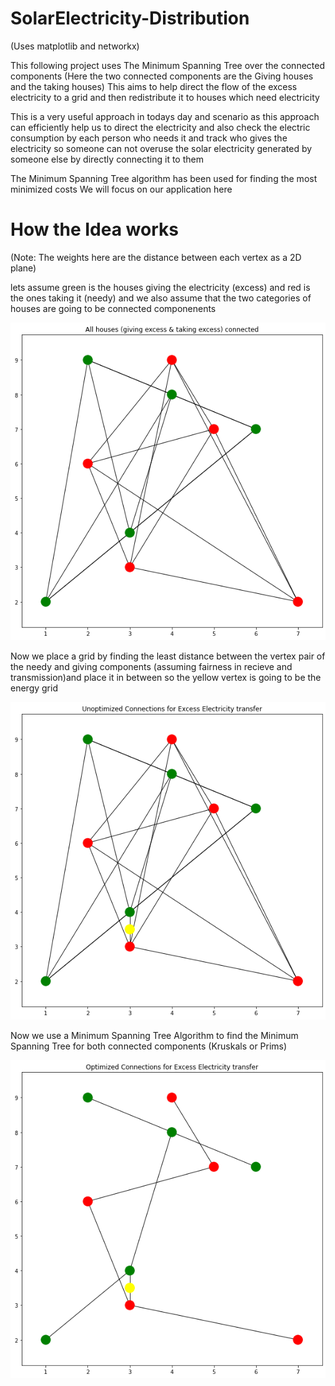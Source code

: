 # SolarElectricity-Distribution
(Uses matplotlib and networkx)

This following project uses The Minimum Spanning Tree over the connected components
(Here the two connected components are the Giving houses and the taking houses)
This aims to help direct the flow of the excess electricity to a grid and then redistribute
it to houses which need electricity

This is a very useful approach in todays day and scenario
as this approach can efficiently help us to direct the electricity and 
also check the electric consumption by each person who needs it and track
who gives the electricity so someone can not overuse the solar electricity generated by someone else 
by directly connecting it to them

The Minimum Spanning Tree algorithm has been used for finding the most minimized costs
We will focus on our application here

# How the Idea works
(Note: The weights here are the distance between each vertex as a 2D plane)

lets assume green is the houses giving the electricity (excess) and red is the ones taking it (needy)
and we also assume that the two categories of houses are going to be connected componenents

![](Result/Image1.png)

Now we place a grid by finding the least distance between the vertex pair of the needy and giving components 
(assuming fairness in recieve and transmission)and place it in between so the yellow vertex is going to be the
energy grid

![](Result/Image2.png)

Now we use a Minimum Spanning Tree Algorithm to find the Minimum Spanning Tree for both connected components
(Kruskals or Prims)

![](Result/Image3.png)


